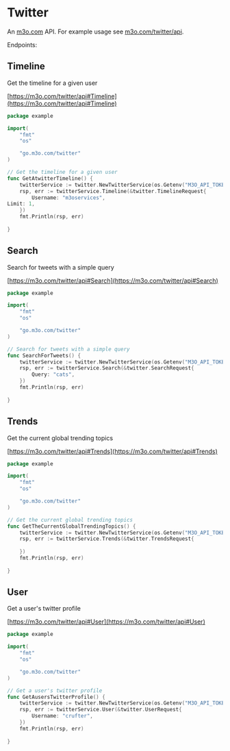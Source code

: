 # Twitter

An [m3o.com](https://m3o.com) API. For example usage see [m3o.com/twitter/api](https://m3o.com/twitter/api).

Endpoints:

## Timeline

Get the timeline for a given user


[https://m3o.com/twitter/api#Timeline](https://m3o.com/twitter/api#Timeline)

```go
package example

import(
	"fmt"
	"os"

	"go.m3o.com/twitter"
)

// Get the timeline for a given user
func GetAtwitterTimeline() {
	twitterService := twitter.NewTwitterService(os.Getenv("M3O_API_TOKEN"))
	rsp, err := twitterService.Timeline(&twitter.TimelineRequest{
		Username: "m3oservices",
Limit: 1,
	})
	fmt.Println(rsp, err)
	
}
```
## Search

Search for tweets with a simple query


[https://m3o.com/twitter/api#Search](https://m3o.com/twitter/api#Search)

```go
package example

import(
	"fmt"
	"os"

	"go.m3o.com/twitter"
)

// Search for tweets with a simple query
func SearchForTweets() {
	twitterService := twitter.NewTwitterService(os.Getenv("M3O_API_TOKEN"))
	rsp, err := twitterService.Search(&twitter.SearchRequest{
		Query: "cats",
	})
	fmt.Println(rsp, err)
	
}
```
## Trends

Get the current global trending topics


[https://m3o.com/twitter/api#Trends](https://m3o.com/twitter/api#Trends)

```go
package example

import(
	"fmt"
	"os"

	"go.m3o.com/twitter"
)

// Get the current global trending topics
func GetTheCurrentGlobalTrendingTopics() {
	twitterService := twitter.NewTwitterService(os.Getenv("M3O_API_TOKEN"))
	rsp, err := twitterService.Trends(&twitter.TrendsRequest{
		
	})
	fmt.Println(rsp, err)
	
}
```
## User

Get a user's twitter profile


[https://m3o.com/twitter/api#User](https://m3o.com/twitter/api#User)

```go
package example

import(
	"fmt"
	"os"

	"go.m3o.com/twitter"
)

// Get a user's twitter profile
func GetAusersTwitterProfile() {
	twitterService := twitter.NewTwitterService(os.Getenv("M3O_API_TOKEN"))
	rsp, err := twitterService.User(&twitter.UserRequest{
		Username: "crufter",
	})
	fmt.Println(rsp, err)
	
}
```
